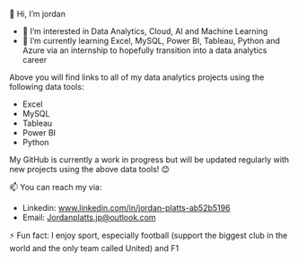 👋 Hi, I’m jordan
- 👀 I’m interested in Data Analytics, Cloud, AI and Machine Learning
- 🌱 I’m currently learning Excel, MySQL, Power BI, Tableau, Python and Azure via an internship to hopefully transition into a data analytics career

Above you will find links to all of my data analytics projects using the following data tools:
- Excel
- MySQL
- Tableau
- Power BI
- Python

My GitHub is currently a work in progress but will be updated regularly with new projects using the above data tools! 😊

📫 You can reach my via:
- Linkedin: www.linkedin.com/in/jordan-platts-ab52b5196
- Email: Jordanplatts.jp@outlook.com

⚡ Fun fact: I enjoy sport, especially football (support the biggest club in the world and the only team called United) and F1

<!---
JordanPlatts98-DA/JordanPlatts98-DA is a ✨ special ✨ repository because its `README.md` (this file) appears on your GitHub profile.
You can click the Preview link to take a look at your changes.
--->
